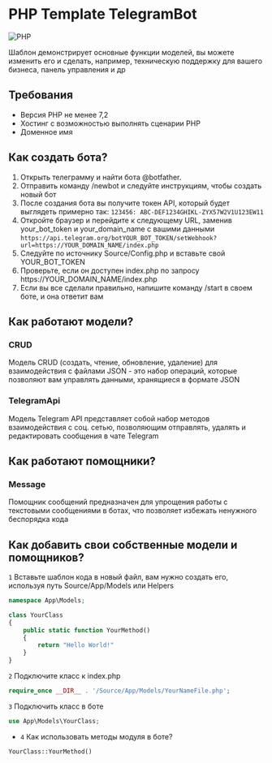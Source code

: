 # PHP Template TelegramBot

![PHP](https://img.shields.io/badge/PHP-Template-blue?style=flat-square&logo=php)

Шаблон демонстрирует основные функции моделей, вы можете изменить его и сделать, например, техническую поддержку для вашего бизнеса, панель управления и др

## Требования

- Версия PHP не менее 7,2
- Хостинг с возможностью выполнять сценарии PHP
- Доменное имя
  
## Как создать бота?

1. Открыть телеграмму и найти бота @botfather.
2. Отправить команду /newbot и следуйте инструкциям, чтобы создать новый бот
3. После создания бота вы получите токен API, который будет выглядеть примерно так:
```123456: ABC-DEF1234GHIKL-ZYX57W2V1U123EW11```
4. Откройте браузер и перейдите к следующему URL, заменив your_bot_token и your_domain_name с вашими данными
```https://api.telegram.org/botYOUR_BOT_TOKEN/setWebhook?url=https://YOUR_DOMAIN_NAME/index.php```
5. Следуйте по источнику Source/Config.php и вставьте свой YOUR_BOT_TOKEN
6. Проверьте, если он доступен index.php по запросу https://YOUR_DOMAIN_NAME/index.php
7. Если вы все сделали правильно, напишите команду /start в своем боте, и она ответит вам

## Как работают модели?

### CRUD

Модель CRUD (создать, чтение, обновление, удаление) для взаимодействия с файлами JSON - это набор операций, которые позволяют вам управлять данными, хранящиеся в формате JSON

### TelegramApi

Модель Telegram API представляет собой набор методов взаимодействия с соц. сетью, позволяющим отправлять, удалять и редактировать сообщения в чате Telegram

## Как работают помощники?

### Message

Помощник сообщений предназначен для упрощения работы с текстовыми сообщениями в ботах, что позволяет избежать ненужного беспорядка кода

## Как добавить свои собственные модели и помощников?

`1` Вставьте шаблон кода в новый файл, вам нужно создать его, используя путь Source/App/Models или Helpers

```php
namespace App\Models;

class YourClass
{
    public static function YourMethod()
    {
        return "Hello World!"
    }
}
```

`2` Подключите класс к index.php

```php
require_once __DIR__ . '/Source/App/Models/YourNameFile.php';
```

`3` Подключить класс в боте

```php
use App\Models\YourClass;
```
- `4` Как использовать методы модуля в боте?
```php
YourClass::YourMethod()
```




